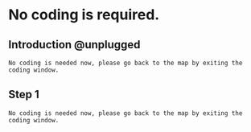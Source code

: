 # No coding is required.

## Introduction @unplugged
    No coding is needed now, please go back to the map by exiting the coding window.

## Step 1 
    No coding is needed now, please go back to the map by exiting the coding window.
